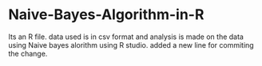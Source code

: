 # Naive-Bayes-Algorithm-in-R
Its an R file. data used is in csv format and analysis is made on the data using Naive bayes alorithm using R studio.
added a new line for commiting the change.
